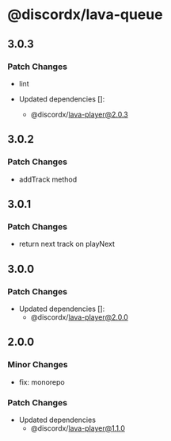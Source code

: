 # @discordx/lava-queue

## 3.0.3

### Patch Changes

- lint

- Updated dependencies []:
  - @discordx/lava-player@2.0.3

## 3.0.2

### Patch Changes

- addTrack method

## 3.0.1

### Patch Changes

- return next track on playNext

## 3.0.0

### Patch Changes

- Updated dependencies []:
  - @discordx/lava-player@2.0.0

## 2.0.0

### Minor Changes

- fix: monorepo

### Patch Changes

- Updated dependencies
  - @discordx/lava-player@1.1.0
